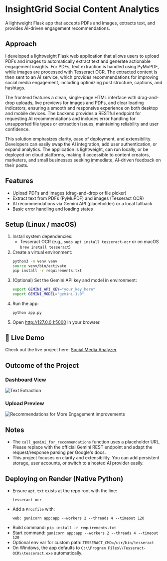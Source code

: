 # InsightGrid Social Content Analytics

A lightweight Flask app that accepts PDFs and images, extracts text, and provides AI-driven engagement recommendations.

## Approach

I developed a lightweight Flask web application that allows users to upload PDFs and images to automatically extract text and generate actionable engagement insights. For PDFs, text extraction is handled using PyMuPDF, while images are processed with Tesseract OCR. The extracted content is then sent to an AI service, which provides recommendations for improving social media engagement, including optimizing post structure, captions, and hashtags.

The frontend features a clean, single-page HTML interface with drag-and-drop uploads, live previews for images and PDFs, and clear loading indicators, ensuring a smooth and responsive experience on both desktop and mobile devices. The backend provides a RESTful endpoint for requesting AI recommendations and includes error handling for unsupported file types or extraction issues, maintaining reliability and user confidence.

This solution emphasizes clarity, ease of deployment, and extensibility. Developers can easily swap the AI integration, add user authentication, or expand analytics. The application is lightweight, can run locally, or be deployed on cloud platforms, making it accessible to content creators, marketers, and small businesses seeking immediate, AI-driven feedback on their posts.

## Features

- Upload PDFs and images (drag-and-drop or file picker)
- Extract text from PDFs (PyMuPDF) and images (Tesseract OCR)
- AI recommendations via Gemini API (placeholder) or a local fallback
- Basic error handling and loading states

## Setup (Linux / macOS)

1. Install system dependencies:
   - Tesseract OCR (e.g., `sudo apt install tesseract-ocr` or on macOS `brew install tesseract`)
2. Create a virtual environment:
   ```bash
   python3 -m venv venv
   source venv/bin/activate
   pip install -r requirements.txt
   ```
3. (Optional) Set the Gemini API key and model in environment:
   ```bash
   export GEMINI_API_KEY="your_key_here"
   export GEMINI_MODEL="gemini-1.0"
   ```
4. Run the app:
   ```bash
   python app.py
   ```
5. Open http://127.0.0.1:5000 in your browser.

## 🚀 Live Demo

Check out the live project here: [Social Media Analyzer](https://social-media-content-analyzer-4.onrender.com/)

## Outcome of the Project

### Dashboard View

![Text Extraction](https://github.com/user-attachments/assets/b8f13da5-5de3-43d0-af04-2f856f670669)

### Upload Preview

![Recommendations for More Engagement improvements](https://github.com/user-attachments/assets/e6812a7c-a70b-404d-a2a3-f1a2aa9fa97b)

## Notes

- The `call_gemini_for_recommendations` function uses a placeholder URL. Please replace with the official Gemini REST endpoint and adapt the request/response parsing per Google's docs.
- This project focuses on clarity and extensibility. You can add persistent storage, user accounts, or switch to a hosted AI provider easily.

## Deploying on Render (Native Python)

- Ensure `apt.txt` exists at the repo root with the line:
  ```
  tesseract-ocr
  ```
- Add a `Procfile` with:
  ```
  web: gunicorn app:app --workers 2 --threads 4 --timeout 120
  ```
- Build command: `pip install -r requirements.txt`
- Start command: `gunicorn app:app --workers 2 --threads 4 --timeout 120`
- Optional env var for custom path: `TESSERACT_CMD=/usr/bin/tesseract`
- On Windows, the app defaults to `C:\\Program Files\\Tesseract-OCR\\tesseract.exe` automatically.
